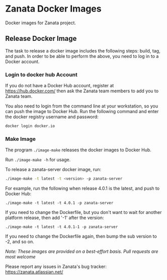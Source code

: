 # Zanata Docker Images

Docker images for Zanata project.

## Release Docker Image
The task to release a docker image includes the following steps: build, 
tag, and push.
In order to be able to perform the above, you need to log in to a Docker
account.

### Login to docker hub Account
If you do not have a Docker Hub account, register at
https://hub.docker.com/ then ask the Zanata team members to add you to Zanata
 team.

You also need to login from the command line at your workstation,
so you can push the image to Docker Hub.
Run the following command and enter the docker registry username and
password:

```sh
docker login docker.io
```

### Make Image

The program `./image-make` releases the docker images to Docker Hub.

Run `./image-make -h` for usage.

To release a zanata-server docker image, run:
```sh
./image-make -t latest -t <version> -p zanata-server
```

For example, run the following when release 4.0.1 is the latest, and push to 
Docker
Hub:
```
./image-make -t latest -t 4.0.1 -p zanata-server
```

If you need to change the Dockerfile, but you don't want to wait
for another platform release, then add '-1' after the version:

```
./image-make -t latest -t 4.0.1-1 -p zanata-server
```

If you need to change the Dockerfile again, then bump the sub version to -2, 
and so
on.


_Note: These images are provided on a best-effort basis. Pull requests are most welcome_

Please report any issues in Zanata's bug tracker: https://zanata.atlassian.net/
